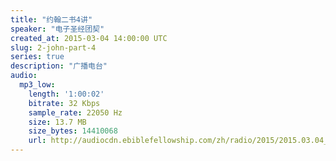 ```yaml
---
title: "约翰二书4讲"
speaker: "电子圣经团契"
created_at: 2015-03-04 14:00:00 UTC
slug: 2-john-part-4
series: true
description: "广播电台"
audio:
  mp3_low:
    length: '1:00:02'
    bitrate: 32 Kbps
    sample_rate: 22050 Hz
    size: 13.7 MB
    size_bytes: 14410068
    url: http://audiocdn.ebiblefellowship.com/zh/radio/2015/2015.03.04_EBF_-_2_John_Part_4.mp3
---
```

